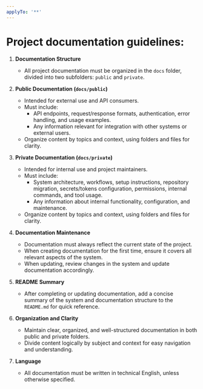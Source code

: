 ```yaml
---
applyTo: '**'
---
```


# Project documentation guidelines:

1. **Documentation Structure**
   - All project documentation must be organized in the `docs` folder, divided into two subfolders: `public` and `private`.

2. **Public Documentation (`docs/public`)**
   - Intended for external use and API consumers.
   - Must include:
     - API endpoints, request/response formats, authentication, error handling, and usage examples.
     - Any information relevant for integration with other systems or external users.
   - Organize content by topics and context, using folders and files for clarity.

3. **Private Documentation (`docs/private`)**
   - Intended for internal use and project maintainers.
   - Must include:
     - System architecture, workflows, setup instructions, repository migration, secrets/tokens configuration, permissions, internal commands, and tool usage.
     - Any information about internal functionality, configuration, and maintenance.
   - Organize content by topics and context, using folders and files for clarity.

4. **Documentation Maintenance**
   - Documentation must always reflect the current state of the project.
   - When creating documentation for the first time, ensure it covers all relevant aspects of the system.
   - When updating, review changes in the system and update documentation accordingly.

5. **README Summary**
   - After completing or updating documentation, add a concise summary of the system and documentation structure to the `README.md` for quick reference.

6. **Organization and Clarity**
   - Maintain clear, organized, and well-structured documentation in both public and private folders.
   - Divide content logically by subject and context for easy navigation and understanding.

7. **Language**
   - All documentation must be written in technical English, unless otherwise specified.
